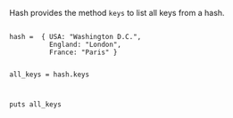 Hash provides the method
`keys` to list all
keys from a hash.

<codeblock language="ruby" type="lesson">
<code>
hash =  { USA: "Washington D.C.",
          England: "London",
          France: "Paris" }

all_keys = hash.keys

puts all_keys
</code>
</codeblock>
